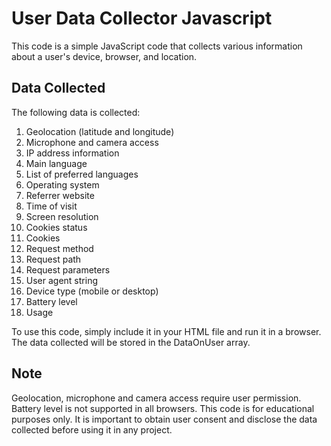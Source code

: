 # User Data Collector Javascript
This code is a simple JavaScript code that collects various information about a user's device, browser, and location.

## Data Collected
The following data is collected:

1. Geolocation (latitude and longitude)
2. Microphone and camera access
3. IP address information
4. Main language
5. List of preferred languages
6. Operating system
7. Referrer website
8. Time of visit
9. Screen resolution
10. Cookies status
11. Cookies
12. Request method
13. Request path
14. Request parameters
15. User agent string
16. Device type (mobile or desktop)
17. Battery level
18. Usage

To use this code, simply include it in your HTML file and run it in a browser. The data collected will be stored in the DataOnUser array.

## Note
Geolocation, microphone and camera access require user permission.
Battery level is not supported in all browsers.
This code is for educational purposes only. It is important to obtain user consent and disclose the data collected before using it in any project.
